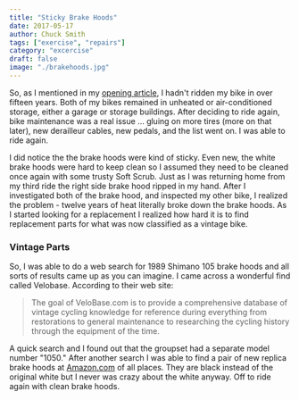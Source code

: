 ```yaml
---
title: "Sticky Brake Hoods"
date: 2017-05-17
author: Chuck Smith
tags: ["exercise", "repairs"]
category: "excercise"
draft: false
image: "./brakehoods.jpg"
---
```


So, as I mentioned in my [opening article](https://electic.test/beginning-again/), I hadn't ridden my bike in over fifteen years. Both of my bikes remained in unheated or air-conditioned storage, either a garage or storage buildings. After deciding to ride again, bike maintenance was a real issue ... gluing on more tires (more on that later), new derailleur cables, new pedals, and the list went on. I was able to ride again.

I did notice the the brake hoods were kind of sticky. Even new, the white brake hoods were hard to keep clean so I assumed they need to be cleaned once again with some trusty Soft Scrub. Just as I was returning home from my third ride the right side brake hood ripped in my hand. After I investigated both of the brake hood, and inspected my other bike, I realized the problem - twelve years of heat literally broke down the brake hoods. As I started looking for a replacement I realized how hard it is to find replacement parts for what was now classified as a vintage bike.

### Vintage Parts

So, I was able to do a web search for 1989 Shimano 105 brake hoods and all sorts of results came up as you can imagine. I came across a wonderful find called Velobase. According to their web site:

> The goal of VeloBase.com is to provide a comprehensive database of vintage cycling knowledge for reference during everything from restorations to general maintenance to researching the cycling history through the equipment of the time.

A quick search and I found out that the groupset had a separate model number "1050." After another search I was able to find a pair of new replica brake hoods at [Amazon.com](https://www.amazon.com/gp/product/B001GSMSJG/ref=oh_aui_detailpage_o06_s00?ie=UTF8&psc=1%22%20target=%22_blank%22%20rel=%22noopener%20noreferrerhttps://www.google.com) of all places. They are black instead of the original white but I never was crazy about the white anyway. Off to ride again with clean brake hoods.
